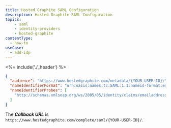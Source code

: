 ```yaml
---
title: Hosted Graphite SAML Configuration
description: Hosted Graphite SAML Configuration
topics:
    - saml
    - identity-providers
    - hosted-graphite
contentType:
  - how-to
useCase:
  - add-idp
---
```


<%= include('./_header') %>

```json
{
  "audience": "https://www.hostedgraphite.com/metadata/{YOUR-USER-ID}/",
  "nameIdentifierFormat": "urn:oasis:names:tc:SAML:1.1:nameid-format:emailAddress",
  "nameIdentifierProbes": [
    "http://schemas.xmlsoap.org/ws/2005/05/identity/claims/emailaddress"
  ]
}
```

The **<dfn data-key="callback">Callback URL</dfn>** is `https://www.hostedgraphite.com/complete/saml/{YOUR-USER-ID}/`.
